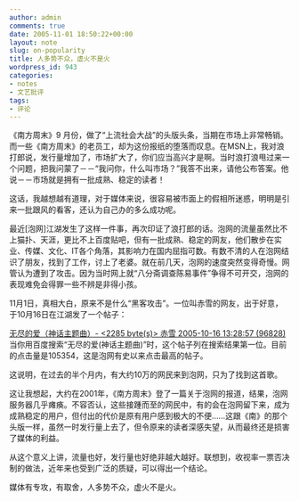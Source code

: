 ```yaml
---
author: admin
comments: true
date: 2005-11-01 18:50:22+00:00
layout: note
slug: on-popularity
title: 人多势不众，虚火不是火
wordpress_id: 943
categories:
- notes
- 文艺批评
tags:
- 评论
---
```


《南方周末》9 月份，做了“上流社会大战”的头版头条，当期在市场上非常畅销。而一些《南方周末》的老员工，却为这份报纸的堕落而叹息。在MSN上，我对浪打郎说，发行量增加了，市场扩大了，你们应当高兴才是啊。当时浪打浪甩过来一个问题，把我问蒙了－－“我问你，什么叫市场？”我答不出来，请他公布答案。他说－－市场就是拥有一批成熟、稳定的读者！

这话，我越想越有道理，对于媒体来说，很容易被市面上的假相所迷惑，明明是引来一批跟风的看客，还认为自己办的多么成功呢。

最近[泡网]江湖发生了这样一件事，再次印证了浪打郎的话。泡网的流量虽然比不上猫扑、天涯，更比不上百度贴吧，但有一批成熟、稳定的网友，他们散步在实业、传媒、文化、IT各个角落，其影响力在国内屈指可数。有数不清的人在泡网结识了朋友，找到了工作，讨上了老婆。就在前几天，泡网的速度突然变得奇慢。网管认为遭到了攻击。因为当时网上就“八分斋调查陈易事件”争得不可开交，泡网的表现难免会得罪一些不辨是非得小孩。

11月1日，真相大白，原来不是什么“黑客攻击”。一位叫赤雪的网友，出于好意，于10月16日在江湖发了一个帖子：

[无尽的爱（神话主题曲）- <2285 byte(s)> 赤雪 2005-10-16 13:28:57 (96828)
](http://www.paowang.com/cgi-bin/forum/viewpost.cgi?which=music&id=31294)
当你用百度搜索“无尽的爱(神话主题曲)”时，这个帖子列在搜索结果第一位。目前的点击量是105354，这是泡网有史以来点击最高的帖子。

这说明，在过去的半个月内，有大约10万的网民来到泡网，只为了找到这首歌。

这让我想起，大约在2001年，《南方周末》登了一篇关于泡网的报道，结果，泡网服务器几乎瘫痪。不容否认，这些接踵而至的网民中，有的会在泡网留下来，成为成熟稳定的用户，但付出的代价是原有用户感到极大的不便……这跟《南》的那个头版一样，虽然一时发行量上去了，但令原来的读者深感失望，从而最终还是损害了媒体的利益。

从这个意义上讲，流量也好，发行量也好绝非越大越好。联想到，收视率一票否决制的做法，近年来也受到广泛的质疑，可以得出一个结论。

媒体有专攻，有取舍，人多势不众，虚火不是火。
